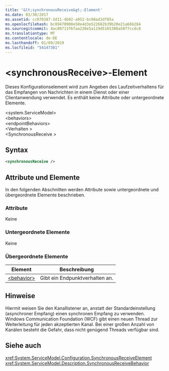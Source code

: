 ```yaml
---
title: '&lt;synchronousReceive&gt;-Element'
ms.date: 03/30/2017
ms.assetid: cc070387-3d11-4b02-a952-bc08ad2df05a
ms.openlocfilehash: bc89470900e50e4d3e522682b39b20e21a66b284
ms.sourcegitcommit: 4ac80713f6faa220e5a119d5165308a58f7ccdc8
ms.translationtype: MT
ms.contentlocale: de-DE
ms.lasthandoff: 01/09/2019
ms.locfileid: "54147381"
---
```

# <a name="ltsynchronousreceivegt-element"></a>&lt;synchronousReceive&gt;-Element
Dieses Konfigurationselement wird zum Angeben des Laufzeitverhaltens für das Empfangen von Nachrichten in einem Dienst oder einer Clientanwendung verwendet. Es enthält keine Attribute oder untergeordnete Elemente.  
  
 \<system.ServiceModel>  
\<behaviors>  
\<endpointBehaviors>  
\<Verhalten >  
\<SynchronousReceive >  
  
## <a name="syntax"></a>Syntax  
  
```xml  
<synchronousReceive />
```  
  
## <a name="attributes-and-elements"></a>Attribute und Elemente  
 In den folgenden Abschnitten werden Attribute sowie untergeordnete und übergeordnete Elemente beschrieben.  
  
### <a name="attributes"></a>Attribute  
 Keine  
  
### <a name="child-elements"></a>Untergeordnete Elemente  
 Keine  
  
### <a name="parent-elements"></a>Übergeordnete Elemente  
  
|Element|Beschreibung|  
|-------------|-----------------|  
|[\<behavior>](../../../../../docs/framework/configure-apps/file-schema/wcf/behavior-of-endpointbehaviors.md)|Gibt ein Endpunktverhalten an.|  
  
## <a name="remarks"></a>Hinweise  
 Hiermit weisen Sie den Kanallistener an, anstatt der Standardeinstellung (asynchroner Empfang) einen synchronen Empfang zu verwenden. Windows Communication Foundation (WCF) gibt einen neuen Thread zur Weiterleitung für jeden akzeptierten Kanal. Bei einer großen Anzahl von Kanälen besteht die Gefahr, dass nicht genügend Threads verfügbar sind.  
  
## <a name="see-also"></a>Siehe auch  
 <xref:System.ServiceModel.Configuration.SynchronousReceiveElement>  
 <xref:System.ServiceModel.Description.SynchronousReceiveBehavior>
